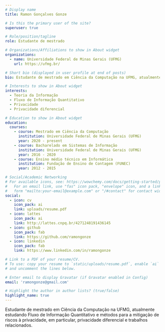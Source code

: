 ```yaml
---
# Display name
title: Ramon Gonçalves Gonze

# Is this the primary user of the site?
superuser: true

# Role/position/tagline
role: Estudante de mestrado

# Organizations/Affiliations to show in About widget
organizations:
  - name: Universidade Federal de Minas Gerais (UFMG)
    url: https://ufmg.br/

# Short bio (displayed in user profile at end of posts)
bio: Estudante de mestrado em Ciência da Computação na UFMG, atualmente estudando Fluxo de Informação Quantitativo e métodos para a mitigação de riscos à privacidade, em particular, privacidade diferencial e trabalhos relacionados.

# Interests to show in About widget
interests:
  - Teoria da Informação
  - Fluxo de Informação Quantitativo
  - Privacidade
  - Privacidade diferencial

# Education to show in About widget
education:
  courses:
    - course: Mestrado em Ciência da Computação
      institution: Universidade Federal de Minas Gerais (UFMG)
      year: 2020 - present
    - course: Bacharelado em Sistemas de Informação
      institution: Universidade Federal de Minas Gerais (UFMG)
      year: 2016 - 2020
    - course: Ensino médio técnico em Informática
      institution: Fundação de Ensino de Contagem (FUNEC)
      year: 2012 - 2015

# Social/Academic Networking
# For available icons, see: https://wowchemy.com/docs/getting-started/page-builder/#icons
#   For an email link, use "fas" icon pack, "envelope" icon, and a link in the
#   form "mailto:your-email@example.com" or "/#contact" for contact widget.
social:
  - icon: cv
    icon_pack: ai
    link: uploads/resume.pdf
  - icon: lattes
    icon_pack: ai
    link: http://lattes.cnpq.br/4271248191436145
  - icon: github
    icon_pack: fab
    link: https://github.com/ramongonze
  - icon: linkedin
    icon_pack: fab
    link: https://www.linkedin.com/in/ramongonze

# Link to a PDF of your resume/CV.
# To use: copy your resume to `static/uploads/resume.pdf`, enable `ai` icons in `params.toml`,
# and uncomment the lines below.

# Enter email to display Gravatar (if Gravatar enabled in Config)
email: 'ramongonze@gmail.com'

# Highlight the author in author lists? (true/false)
highlight_name: true
---
```


Estudante de mestrado em Ciência da Computação na UFMG, atualmente estudando Fluxo de Informação Quantitativo e métodos para a mitigação de riscos à privacidade, em particular, privacidade diferencial e trabalhos relacionados.

